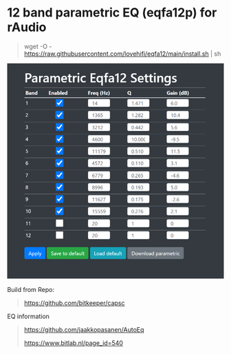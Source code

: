 # 12 band parametric EQ (eqfa12p) for rAudio
>
> wget -O - https://raw.githubusercontent.com/lovehifi/eqfa12/main/install.sh | sh
>
![Screenshot](eqfa12.png)

Build from Repo: 
> https://github.com/bitkeeper/capsc
>
EQ information
> https://github.com/jaakkopasanen/AutoEq
>
> https://www.bitlab.nl/page_id=540

